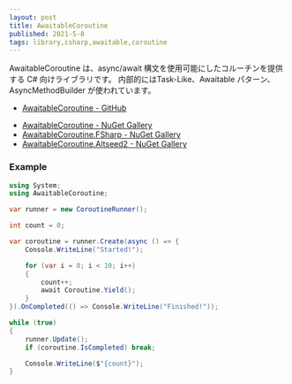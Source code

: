 ```yaml
---
layout: post
title: AwaitableCoroutine
published: 2021-5-8
tags: library,csharp,awaitable,coroutine
---
```


AwaitableCoroutine は、async/await 構文を使用可能にしたコルーチンを提供する C# 向けライブラリです。 内部的にはTask-Like、Awaitable パターン、AsyncMethodBuilder が使われています。

- [AwaitableCoroutine - GitHub](https://github.com/wraikny/AwaitableCoroutine)

<!--more-->

- [AwaitableCoroutine - NuGet Gallery](https://www.nuget.org/packages/AwaitableCoroutine/)
- [AwaitableCoroutine.FSharp - NuGet Gallery](https://www.nuget.org/packages/AwaitableCoroutine.FSharp/)
- [AwaitableCoroutine.Altseed2 - NuGet Gallery](https://www.nuget.org/packages/AwaitableCoroutine.Altseed2/)

### Example

```csharp
using System;
using AwaitableCoroutine;

var runner = new CoroutineRunner();

int count = 0;

var coroutine = runner.Create(async () => {
    Console.WriteLine("Started!");

    for (var i = 0; i < 10; i++)
    {
        count++;
        await Coroutine.Yield();
    }
}).OnCompleted(() => Console.WriteLine("Finished!"));

while (true)
{
    runner.Update();
    if (coroutine.IsCompleted) break;

    Console.WriteLine($"{count}");
}
```
